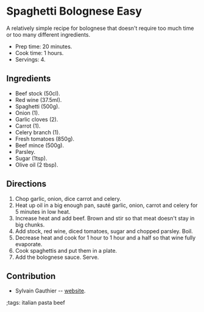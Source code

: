 # Spaghetti Bolognese Easy

A relatively simple recipe for bolognese that doesn't require too much time or too many different ingredients.

- Prep time: 20 minutes.
- Cook time: 1 hours.
- Servings: 4.

## Ingredients

- Beef stock (50cl).
- Red wine (37.5ml).
- Spaghetti (500g).
- Onion (1).
- Garlic cloves (2).
- Carrot (1).
- Celery branch (1).
- Fresh tomatoes (850g).
- Beef mince (500g).
- Parsley.
- Sugar (1tsp).
- Olive oil (2 tbsp).

## Directions

1. Chop garlic, onion, dice carrot and celery.
2. Heat up oil in a big enough pan, sauté garlic, onion, carrot and celery for 5 minutes in low heat.
3. Increase heat and add beef. Brown and stir so that meat doesn't stay in big chunks.
4. Add stock, red wine, diced tomatoes, sugar and chopped parsley. Boil.
5. Decrease heat and cook for 1 hour to 1 hour and a half so that wine fully evaporate.
6. Cook spaghettis and put them in a plate.
7. Add the bolognese sauce. Serve.

## Contribution

- Sylvain Gauthier -- [website](sgauthier.fr).

;tags: italian pasta beef
